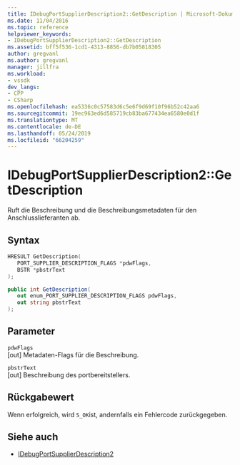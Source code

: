 ```yaml
---
title: IDebugPortSupplierDescription2::GetDescription | Microsoft-Dokumentation
ms.date: 11/04/2016
ms.topic: reference
helpviewer_keywords:
- IDebugPortSupplierDescription2::GetDescription
ms.assetid: bff5f536-1cd1-4313-8856-db7b05818305
author: gregvanl
ms.author: gregvanl
manager: jillfra
ms.workload:
- vssdk
dev_langs:
- CPP
- CSharp
ms.openlocfilehash: ea5336c0c57583d6c5e6f9d69f10f96b52c42aa6
ms.sourcegitcommit: 19ec963ed6d585719cb83ba677434ea6580e0d1f
ms.translationtype: MT
ms.contentlocale: de-DE
ms.lasthandoff: 05/24/2019
ms.locfileid: "66204259"
---
```

# <a name="idebugportsupplierdescription2getdescription"></a>IDebugPortSupplierDescription2::GetDescription
Ruft die Beschreibung und die Beschreibungsmetadaten für den Anschlusslieferanten ab.

## <a name="syntax"></a>Syntax

```cpp
HRESULT GetDescription(
   PORT_SUPPLIER_DESCRIPTION_FLAGS *pdwFlags,
   BSTR *pbstrText
);
```

```csharp
public int GetDescription(
   out enum_PORT_SUPPLIER_DESCRIPTION_FLAGS pdwFlags,
   out string pbstrText
);
```

## <a name="parameters"></a>Parameter
`pdwFlags`\
[out] Metadaten-Flags für die Beschreibung.

`pbstrText`\
[out] Beschreibung des portbereitstellers.

## <a name="return-value"></a>Rückgabewert
 Wenn erfolgreich, wird `S_OK`ist, andernfalls ein Fehlercode zurückgegeben.

## <a name="see-also"></a>Siehe auch
- [IDebugPortSupplierDescription2](../../../extensibility/debugger/reference/idebugportsupplierdescription2.md)